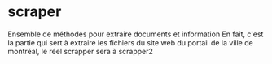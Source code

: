 scraper
=======

Ensemble de méthodes pour extraire documents et information
En fait, c'est la partie qui sert à extraire les fichiers du site web du portail de la ville de montréal, le réel
scrapper sera à scrapper2
